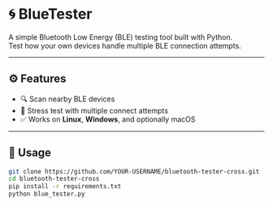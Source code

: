 # 🌀 BlueTester

A simple Bluetooth Low Energy (BLE) testing tool built with Python.  
Test how your own devices handle multiple BLE connection attempts.

---

## ⚙️ Features

- 🔍 Scan nearby BLE devices
- 🔁 Stress test with multiple connect attempts
- ✅ Works on **Linux**, **Windows**, and optionally macOS

---

## 🚀 Usage

```bash
git clone https://github.com/YOUR-USERNAME/bluetooth-tester-cross.git
cd bluetooth-tester-cross
pip install -r requirements.txt
python blue_tester.py
